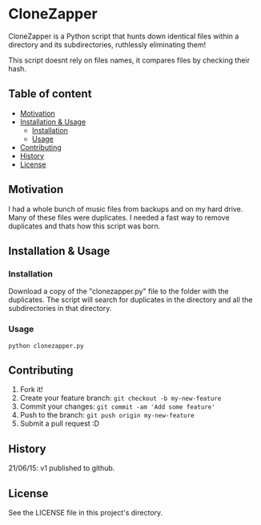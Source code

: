 # CloneZapper
CloneZapper is a Python script that hunts down identical files within a directory and its subdirectories, ruthlessly eliminating them! 

This script doesnt rely on files names, it compares files by checking their hash.

## Table of content
- [Motivation](#motivation)
- [Installation \& Usage](#installation--usage)
    - [Installation](#installation)
    - [Usage](#usage)
- [Contributing](#contributing)
- [History](#history)
- [License](#license)

## Motivation
I had a whole bunch of music files from backups and on my hard drive. Many of these files were duplicates. I needed a fast way to remove duplicates and thats how this script was born.

## Installation & Usage

### Installation
Download a copy of the "clonezapper.py" file to the folder with the duplicates. The script will search for duplicates in the directory and all the subdirectories in that directory.

### Usage
```
python clonezapper.py
```

## Contributing
1. Fork it!
2. Create your feature branch: `git checkout -b my-new-feature`
3. Commit your changes: `git commit -am 'Add some feature'`
4. Push to the branch: `git push origin my-new-feature`
5. Submit a pull request :D

## History
21/06/15: v1 published to github.

## License
See the LICENSE file in this project's directory.
